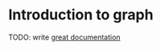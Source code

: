 # Introduction to graph

TODO: write [great documentation](http://jacobian.org/writing/what-to-write/)
